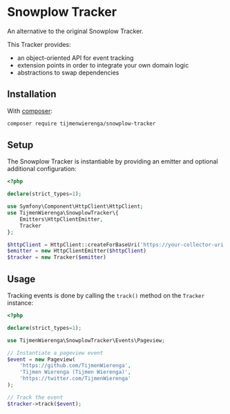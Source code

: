 # Snowplow Tracker
An alternative to the original Snowplow Tracker.

This Tracker provides:
* an object-oriented API for event tracking
* extension points in order to integrate your own domain logic
* abstractions to swap dependencies

## Installation
With [composer](https://getcomposer.org/):

```sh
composer require tijmenwierenga/snowplow-tracker
```

## Setup
The Snowplow Tracker is instantiable by providing an emitter and optional additional configuration:

```php
<?php

declare(strict_types=1);

use Symfony\Component\HttpClient\HttpClient;
use TijmenWierenga\SnowplowTracker\{
    Emitters\HttpClientEmitter,
    Tracker
};

$httpClient = HttpClient::createForBaseUri('https://your-collector-uri');
$emitter = new HttpClientEmitter($httpClient)
$tracker = new Tracker($emitter)
```

## Usage
Tracking events is done by calling the `track()` method on the `Tracker` instance:

```php
<?php

declare(strict_types=1);

use TijmenWierenga\SnowplowTracker\Events\Pageview;

// Instantiate a pageview event
$event = new Pageview(
    'https://github.com/TijmenWierenga',
    'Tijmen Wierenga (Tijmen Wierenga)',
    'https://twitter.com/TijmenWierenga'
);

// Track the event
$tracker->track($event);
```
